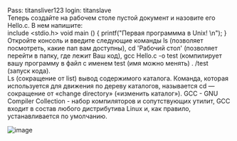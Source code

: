 Pass: titansliver123
login: titanslave
<br >Теперь создайте на рабочем столе пустой документ и назовите его Hello.c. В нем напишите: 
<br>include <stdio.h>
void main ()
{
printf("Первая программма в Unix! \n");
}
<br>
Откройте консоль и введите следующие команды 
ls (позволяет посмотреть, какие пап вам доступны), 
cd 'Рабочий стол' (позволяет перейти в папку, где лежит Ваш код), 
gcc Hello.c -o test (компилирует вашу программу в файл с именем test (имя можно менять)
. /test (запуск кода). <br>
Ls (сокращение от list) вывод содержимого каталога. 
Команда, которая используется для движения по дереву каталогов, называется cd — сокращение от «change directory» («изменить каталог»).
GCC - GNU Compiler Collection - набор компиляторов и сопутствующих утилит, GCC входит в состав любого дистрибутива Linux и, как правило, устанавливается по умолчанию.

![image](https://user-images.githubusercontent.com/73188898/152316134-822e0451-dc63-461f-be7e-10bf3088a272.png)
